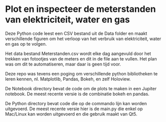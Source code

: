 # Plot en inspecteer de meterstanden van elektriciteit, water en gas

Deze Python code leest een CSV bestand uit de Data folder en maakt verschillende figuren om het verloop van het verbruik van elektriciteit, water en gas op te volgen.

Het data bestand Meterstanden.csv wordt elke dag aangevuld door het trekken van fotootjes van de meters en dit in de file aan te vullen. Het plan was om dit te automatiseren, maar daar is geen tijd voor.

Deze repo was tevens een poging om verschillende python bibliotheken te leren kennen, nl. Matplotlib, Pandas, Bokeh, en zelf Holoview.

De Notebook directory bevat de code om de plots te maken in een Jupiter notebook. De meest recente versie is de combinatie bokeh en pandas.

De Python directory bevat code die op de commando lijn kan worden uitgevoerd. De meest recente versie hier is de main.py die enkel op Mac/Linux kan worden uitgevoerd en die gebruik maakt van Qt5.

